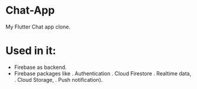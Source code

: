 # Chat-App
My Flutter Chat app clone.
# Used in it:
- Firebase as backend.
- Firebase packages like 
   . Authentication 
   . Cloud Firestore 
   . Realtime data,
   . Cloud Storage,
   . Push notification).


